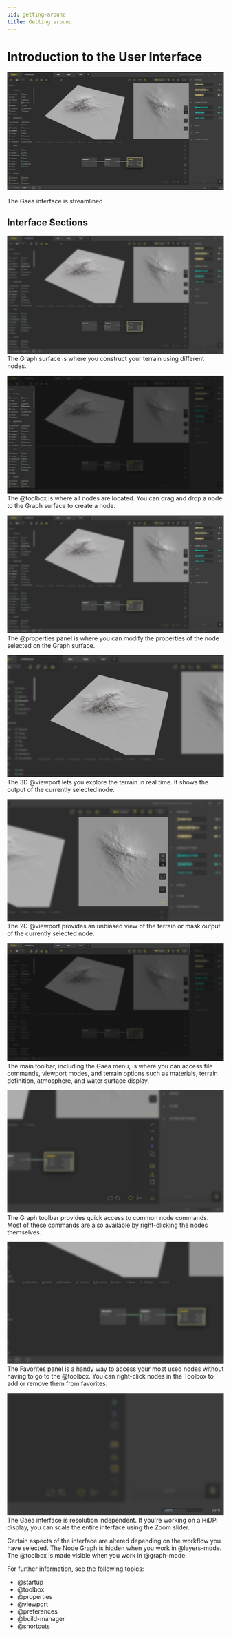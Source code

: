 ```yaml
---
uid: getting-around
title: Getting around
---
```


# Introduction to the User Interface

![](images/ui/Graph-Full.png)

The Gaea interface is streamlined

## Interface Sections
![](images/ui/Graph-Graph.jpg)
The Graph surface is where you construct your terrain using different nodes.

![](images/ui/Graph-Toolbox.jpg)
The @toolbox is where all nodes are located. You can drag and drop a node to the Graph surface to create a node.

![](images/ui/Graph-Properties.jpg)
The @properties panel is where you can modify the properties of the node selected on the Graph surface.

![](images/ui/Graph-Viewport3D.jpg)
The 3D @viewport lets you explore the terrain in real time. It shows the output of the currently selected node.

![](images/ui/Graph-Viewport2D.jpg)
The 2D @viewport provides an unbiased view of the terrain or mask output of the currently selected node.

![](images/ui/Graph-Toolbar.jpg)
The main toolbar, including the Gaea menu, is where you can access file commands, viewport modes, and terrain options such as materials, terrain definition, atmosphere, and water surface display.

![](images/ui/Graph-GraphToolbar.jpg)
The Graph toolbar provides quick access to common node commands. Most of these commands are also available by right-clicking the nodes themselves.

![](images/ui/Graph-Favorites.jpg)
The Favorites panel is a handy way to access your most used nodes without having to go to the @toolbox. You can right-click nodes in the Toolbox to add or remove them from favorites.

![](images/ui/Graph-Zoom.png)
The Gaea interface is resolution independent. If you're working on a HiDPI display, you can scale the entire interface using the Zoom slider.

Certain aspects of the interface are altered depending on the workflow you have selected. The Node Graph is hidden when you work in @layers-mode. The @toolbox is made visible when you work in @graph-mode.

For further information, see the following topics:
- @startup
- @toolbox
- @properties
- @viewport
- @preferences
- @build-manager
- @shortcuts